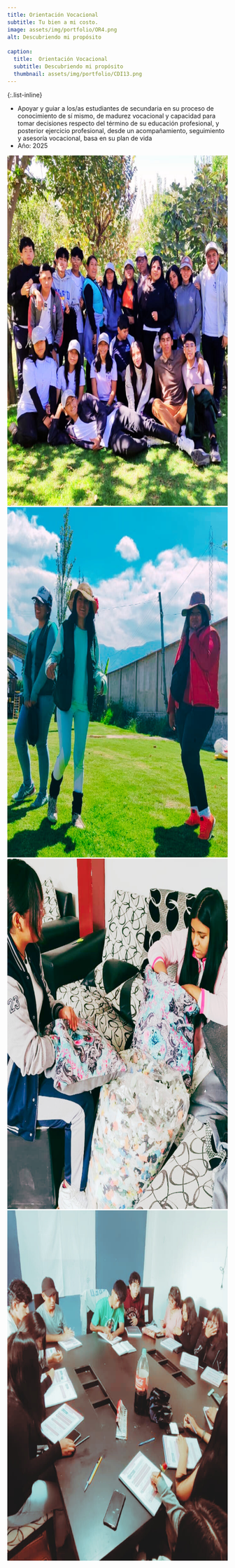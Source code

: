 ```yaml
---
title: Orientación Vocacional
subtitle: Tu bien a mi costo.
image: assets/img/portfolio/OR4.png
alt: Descubriendo mi propósito

caption:
  title:  Orientación Vocacional
  subtitle: Descubriendo mi propósito
  thumbnail: assets/img/portfolio/CDI13.png
---
```

{:.list-inline}
- Apoyar y guiar a los/as estudiantes de secundaria en su proceso de conocimiento de sí mismo, de madurez vocacional y capacidad para tomar decisiones respecto del término de su educación profesional, y posterior ejercicio profesional, desde un acompañamiento, seguimiento y asesoría vocacional, basa en su plan de vida
- Año: 2025

<!DOCTYPE html>
<html lang="es">
<head>
  <meta charset="UTF-8">
  <meta name="viewport" content="width=device-width, initial-scale=1.0">
  <title>Carrusel Automático</title>
  <!-- Enlace al CSS -->
  <link rel="stylesheet" href="css/style.css">
</head>
<body>

  <!-- Carrusel -->
  <div class="carousel">
    <div class="slides">
      <img src="assets/img/portfolio/OR1.png" alt="Imagen 1" width="800" height="800">
      <img src="assets/img/portfolio/OR2.png" alt="Imagen 2" width="800" height="800">
      <img src="assets/img/portfolio/OR3.png" alt="Imagen 3" width="800" height="800">
      <img src="assets/img/portfolio/OR5.png" alt="Imagen 4" width="800" height="800">
    </div>
  </div>

  <!-- Enlace al JS -->
  <script src="js/script.js"></script>
</body>
</html>
